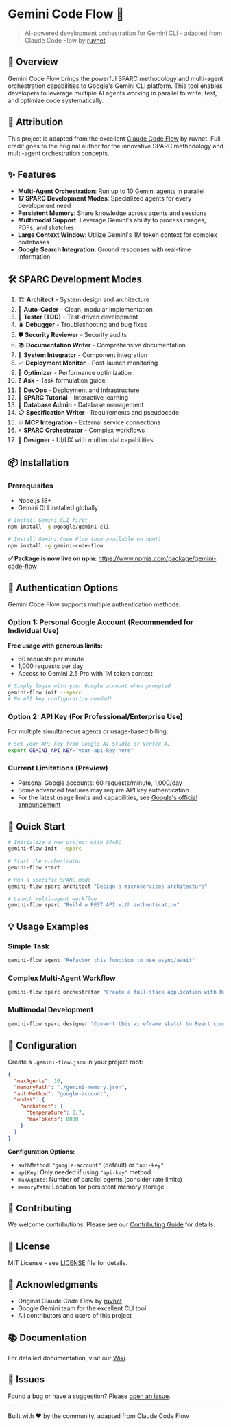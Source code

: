 # Gemini Code Flow 🚀

> AI-powered development orchestration for Gemini CLI - adapted from Claude Code Flow by [ruvnet](https://github.com/ruvnet)

## 🌟 Overview

Gemini Code Flow brings the powerful SPARC methodology and multi-agent orchestration capabilities to Google's Gemini CLI platform. This tool enables developers to leverage multiple AI agents working in parallel to write, test, and optimize code systematically.

## 🙏 Attribution

This project is adapted from the excellent [Claude Code Flow](https://github.com/ruvnet/claude-code-flow) by ruvnet. Full credit goes to the original author for the innovative SPARC methodology and multi-agent orchestration concepts.

## ✨ Features

- **Multi-Agent Orchestration**: Run up to 10 Gemini agents in parallel
- **17 SPARC Development Modes**: Specialized agents for every development need
- **Persistent Memory**: Share knowledge across agents and sessions
- **Multimodal Support**: Leverage Gemini's ability to process images, PDFs, and sketches
- **Large Context Window**: Utilize Gemini's 1M token context for complex codebases
- **Google Search Integration**: Ground responses with real-time information

## 🛠️ SPARC Development Modes

1. 🏗️ **Architect** - System design and architecture
2. 🧠 **Auto-Coder** - Clean, modular implementation
3. 🧪 **Tester (TDD)** - Test-driven development
4. 🪲 **Debugger** - Troubleshooting and bug fixes
5. 🛡️ **Security Reviewer** - Security audits
6. 📚 **Documentation Writer** - Comprehensive documentation
7. 🔗 **System Integrator** - Component integration
8. 📈 **Deployment Monitor** - Post-launch monitoring
9. 🧹 **Optimizer** - Performance optimization
10. ❓ **Ask** - Task formulation guide
11. 🚀 **DevOps** - Deployment and infrastructure
12. 📘 **SPARC Tutorial** - Interactive learning
13. 🔐 **Database Admin** - Database management
14. 📋 **Specification Writer** - Requirements and pseudocode
15. ♾️ **MCP Integration** - External service connections
16. ⚡️ **SPARC Orchestrator** - Complex workflows
17. 🎨 **Designer** - UI/UX with multimodal capabilities

## 📦 Installation

### Prerequisites
- Node.js 18+
- Gemini CLI installed globally

```bash
# Install Gemini CLI first
npm install -g @google/gemini-cli

# Install Gemini Code Flow (now available on npm!)
npm install -g gemini-code-flow
```

**✅ Package is now live on npm:** https://www.npmjs.com/package/gemini-code-flow

## 🔐 Authentication Options

Gemini Code Flow supports multiple authentication methods:

### Option 1: Personal Google Account (Recommended for Individual Use)
**Free usage with generous limits:**
- 60 requests per minute
- 1,000 requests per day
- Access to Gemini 2.5 Pro with 1M token context

```bash
# Simply login with your Google account when prompted
gemini-flow init --sparc
# No API key configuration needed!
```

### Option 2: API Key (For Professional/Enterprise Use)
For multiple simultaneous agents or usage-based billing:

```bash
# Set your API key from Google AI Studio or Vertex AI
export GEMINI_API_KEY="your-api-key-here"
```

### Current Limitations (Preview)
- Personal Google accounts: 60 requests/minute, 1,000/day
- Some advanced features may require API key authentication
- For the latest usage limits and capabilities, see [Google's official announcement](https://developers.googleblog.com/en/gemini-cli-your-open-source-ai-agent/)

## 🚀 Quick Start

```bash
# Initialize a new project with SPARC
gemini-flow init --sparc

# Start the orchestrator
gemini-flow start

# Run a specific SPARC mode
gemini-flow sparc architect "Design a microservices architecture"

# Launch multi-agent workflow
gemini-flow sparc "Build a REST API with authentication"
```

## 💡 Usage Examples

### Simple Task
```bash
gemini-flow agent "Refactor this function to use async/await"
```

### Complex Multi-Agent Workflow
```bash
gemini-flow sparc orchestrator "Create a full-stack application with React frontend and Node.js backend, including tests and documentation"
```

### Multimodal Development
```bash
gemini-flow sparc designer "Convert this wireframe sketch to React components" --file ./wireframe.png
```

## 🔧 Configuration

Create a `.gemini-flow.json` in your project root:

```json
{
  "maxAgents": 10,
  "memoryPath": "./gemini-memory.json",
  "authMethod": "google-account",
  "modes": {
    "architect": {
      "temperature": 0.7,
      "maxTokens": 8000
    }
  }
}
```

**Configuration Options:**
- `authMethod`: `"google-account"` (default) or `"api-key"`
- `apiKey`: Only needed if using `"api-key"` method
- `maxAgents`: Number of parallel agents (consider rate limits)
- `memoryPath`: Location for persistent memory storage

## 🤝 Contributing

We welcome contributions! Please see our [Contributing Guide](CONTRIBUTING.md) for details.

## 📄 License

MIT License - see [LICENSE](LICENSE) file for details.

## 🙌 Acknowledgments

- Original Claude Code Flow by [ruvnet](https://github.com/ruvnet)
- Google Gemini team for the excellent CLI tool
- All contributors and users of this project

## 📚 Documentation

For detailed documentation, visit our [Wiki](https://github.com/Theopsguide/gemini-code-flow/wiki).

## 🐛 Issues

Found a bug or have a suggestion? Please [open an issue](https://github.com/Theopsguide/gemini-code-flow/issues).

---

Built with ❤️ by the community, adapted from Claude Code Flow